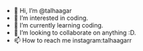 - 👋 Hi, I’m @talhaagar
- 👀 I’m interested in coding.
- 🌱 I’m currently learning coding.
- 💞️ I’m looking to collaborate on anything :D.
- 📫 How to reach me instagram:talhaagarr

<!---
talhaagar/talhaagar is a ✨ special ✨ repository because its `README.md` (this file) appears on your GitHub profile.
You can click the Preview link to take a look at your changes.
--->
